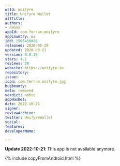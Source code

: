 ```yaml
---
wsId: unifyre
title: Unifyre Wallet
altTitle: 
authors:
- danny
appId: com.ferrum.unifyre
appCountry: us
idd: 1505450820
released: 2020-05-29
updated: 2020-09-21
version: 0.0.19
stars: 4.1
reviews: 28
website: https://unifyre.io
repository: 
issue: 
icon: com.ferrum.unifyre.jpg
bugbounty: 
meta: removed
verdict: nobtc
appHashes: 
date: 2022-10-21
signer: 
reviewArchive: 
twitter: UnifyreWallet
social: 
features: 
developerName: 

---
```


**Update 2022-10-21**: This app is not available anymore.

{% include copyFromAndroid.html %}


